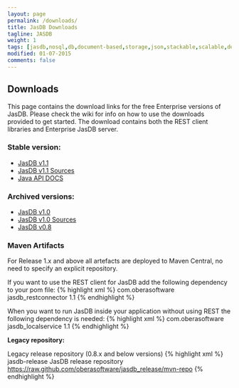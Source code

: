 ```yaml
---
layout: page
permalink: /downloads/
title: JasDB Downloads
tagline: JASDB
weight: 1
tags: [jasdb,nosql,db,document-based,storage,json,stackable,scalable,definitions,bags,entities,instances,bag,instance,database,document storage,document,REST,obera,software,oberasoftware,obera software,indexes,btree,inverted index,Java]
modified: 01-07-2015
comments: false
---
```


## Downloads
This page contains the download links for the free Enterprise versions of JasDB. Please check the wiki for info on how to use the downloads provided to get started. The download contains both the REST client libraries and Enterprise JasDB server.

### Stable version:
* [JasDB v1.1](https://github.com/oberasoftware/jasdb-open/releases/download/1.1-6/jasdb_1.1.zip)
* [JasDB v1.1 Sources](https://github.com/oberasoftware/jasdb-open/archive/1.1-6.tar.gz)
* [Java API DOCS](http://oberasoftware.github.io/jasdb/apidocs/)

### Archived versions:
* [JasDB v1.0](https://github.com/oberasoftware/jasdb-open/releases/download/v1.0/jasdb_1.0.zip)
* [JasDB v1.0 Sources](https://github.com/oberasoftware/jasdb-open/archive/v1.0.tar.gz)
* [JasDB v0.8](https://github.com/oberasoftware/jasdb-open/releases/download/v0.8/jasdb_0.8.zip)

### Maven Artifacts

For Release 1.x and above all artefacts are deployed to Maven Central, no need to specify an explicit repository.

If you want to use the REST client for JasDB add the following dependency to your pom file:
{% highlight xml %}
<dependency>
   <groupId>com.oberasoftware</groupId>
   <artifactId>jasdb_restconnector</artifactId>
   <version>1.1</version>
</dependency>
{% endhighlight %}

When you want to run JasDB inside your application without using REST the following dependency is needed:
{% highlight xml %}
<dependency>
   <groupId>com.oberasoftware</groupId>
   <artifactId>jasdb_localservice</artifactId>
   <version>1.1</version>
</dependency>
{% endhighlight %}

**Legacy repository:**

Legacy release repository (0.8.x and below versions)
{% highlight xml %}
<repository>
  <id>jasdb-release</id>
  <name>JasDB release repository</name>
  <url>https://raw.github.com/oberasoftware/jasdb_release/mvn-repo</url>
</repository>
{% endhighlight %}


